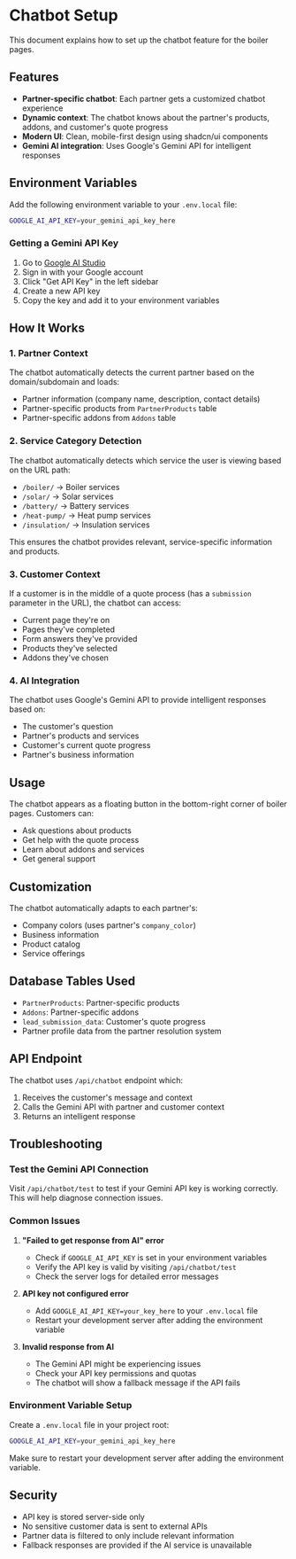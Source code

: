 # Chatbot Setup

This document explains how to set up the chatbot feature for the boiler pages.

## Features

- **Partner-specific chatbot**: Each partner gets a customized chatbot experience
- **Dynamic context**: The chatbot knows about the partner's products, addons, and customer's quote progress
- **Modern UI**: Clean, mobile-first design using shadcn/ui components
- **Gemini AI integration**: Uses Google's Gemini API for intelligent responses

## Environment Variables

Add the following environment variable to your `.env.local` file:

```bash
GOOGLE_AI_API_KEY=your_gemini_api_key_here
```

### Getting a Gemini API Key

1. Go to [Google AI Studio](https://aistudio.google.com/)
2. Sign in with your Google account
3. Click "Get API Key" in the left sidebar
4. Create a new API key
5. Copy the key and add it to your environment variables

## How It Works

### 1. Partner Context
The chatbot automatically detects the current partner based on the domain/subdomain and loads:
- Partner information (company name, description, contact details)
- Partner-specific products from `PartnerProducts` table
- Partner-specific addons from `Addons` table

### 2. Service Category Detection
The chatbot automatically detects which service the user is viewing based on the URL path:
- `/boiler/` → Boiler services
- `/solar/` → Solar services  
- `/battery/` → Battery services
- `/heat-pump/` → Heat pump services
- `/insulation/` → Insulation services

This ensures the chatbot provides relevant, service-specific information and products.

### 3. Customer Context
If a customer is in the middle of a quote process (has a `submission` parameter in the URL), the chatbot can access:
- Current page they're on
- Pages they've completed
- Form answers they've provided
- Products they've selected
- Addons they've chosen

### 4. AI Integration
The chatbot uses Google's Gemini API to provide intelligent responses based on:
- The customer's question
- Partner's products and services
- Customer's current quote progress
- Partner's business information

## Usage

The chatbot appears as a floating button in the bottom-right corner of boiler pages. Customers can:
- Ask questions about products
- Get help with the quote process
- Learn about addons and services
- Get general support

## Customization

The chatbot automatically adapts to each partner's:
- Company colors (uses partner's `company_color`)
- Business information
- Product catalog
- Service offerings

## Database Tables Used

- `PartnerProducts`: Partner-specific products
- `Addons`: Partner-specific addons
- `lead_submission_data`: Customer's quote progress
- Partner profile data from the partner resolution system

## API Endpoint

The chatbot uses `/api/chatbot` endpoint which:
1. Receives the customer's message and context
2. Calls the Gemini API with partner and customer context
3. Returns an intelligent response

## Troubleshooting

### Test the Gemini API Connection

Visit `/api/chatbot/test` to test if your Gemini API key is working correctly. This will help diagnose connection issues.

### Common Issues

1. **"Failed to get response from AI" error**
   - Check if `GOOGLE_AI_API_KEY` is set in your environment variables
   - Verify the API key is valid by visiting `/api/chatbot/test`
   - Check the server logs for detailed error messages

2. **API key not configured error**
   - Add `GOOGLE_AI_API_KEY=your_key_here` to your `.env.local` file
   - Restart your development server after adding the environment variable

3. **Invalid response from AI**
   - The Gemini API might be experiencing issues
   - Check your API key permissions and quotas
   - The chatbot will show a fallback message if the API fails

### Environment Variable Setup

Create a `.env.local` file in your project root:

```bash
GOOGLE_AI_API_KEY=your_gemini_api_key_here
```

Make sure to restart your development server after adding the environment variable.

## Security

- API key is stored server-side only
- No sensitive customer data is sent to external APIs
- Partner data is filtered to only include relevant information
- Fallback responses are provided if the AI service is unavailable
